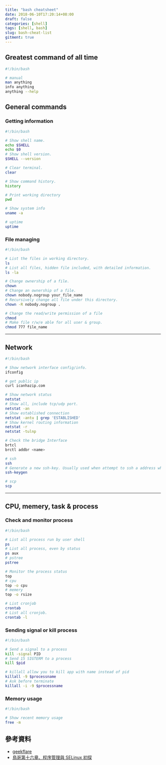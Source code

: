```yaml
---
title: "bash cheatsheet"
date: 2018-06-10T17:20:14+08:00
draft: false
categories: [shell]
tags: [shell, bash]
slug: bash-cheat-list
gitment: true
---
```


## Greatest command of all time

```bash
#!/bin/bash

# manual
man anything
info anything
anything --help
```

## General commands

### Getting information

```bash
#!/bin/bash

# Show shell name.
echo $SHELL
echo $0
# Show shell version.
$SHELL --version

# Clear terminal.
clear

# Show command history.
history

# Print working directory
pwd

# Show system info
uname -a

# uptime
uptime
```

### File managing

```bash
#!/bin/bash

# List the files in working directory.
ls
# List all files, hidden file included, with detailed information.
ls -la

# Change ownership of a file.
chown
# Change an ownership of a file.
chown nobody.nogroup your_file_name
# Recursively change all file under this directory.
chown -R nobody.nogroup .

# Change the read/write permission of a file
chmod
# Make file r/w/e able for all user & group.
chmod 777 file_name
```

---

## Network

```bash
#!/bin/bash

# Show network interface config/info.
ifconfig

# get public ip
curl icanhazip.com

# Show network status
netstat
# Show all, include tcp/udp port.
netstat -an
# Show established connection
netstat -antu | grep 'ESTABLISHED'
# Show kernel routing information
netstat -r
netstat -tulnp

# Check the bridge Interface
brtcl
brctl addbr <name>

# ssh
ssh
# Generate a new ssh-key. Usually used when attempt to ssh a address which has change device/remote host. Use this when encounter error message: WARNING: REMOTE HOST IDENTIFICATION HAS CHANGED!
ssh-keygen

# scp
scp
```

---

## CPU, memery, task & process

### Check and monitor process

```bash
#!/bin/bash

# List all process run by user shell
ps
# List all process, even by status
ps aux
# pstree
pstree

# Monitor the process status
top
# cpu
top -o cpu
# memery
top -o rsize

# List cronjob
crontab
# List all cronjob.
crontab -l
```

### Sending signal or kill process

```bash
#!/bin/bash

# Send a signal to a process
kill -signal PID
# Send 15 SIGTERM to a process
kill $pid

# killall allow you to kill app with name instead of pid
killall -9 $processname
# Ask before terminate
killall -i -9 $processname
```

### Memory usage

```bash
#!/bin/bash

# Show recent memory usage
free -m

```

## 參考資料

- [geekflare](https://geekflare.com/netstat/)
- [鳥哥第十六章、程序管理與 SELinux 初探](http://linux.vbird.org/linux_basic/0440processcontrol.php#ps_l)

